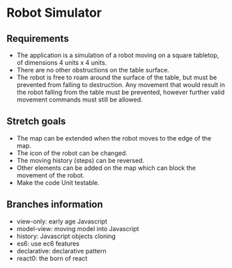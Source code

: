# Robot Simulator

## Requirements

* The application is a simulation of a robot moving on a square tabletop, of dimensions 4 units x 4 units.
* There are no other obstructions on the table surface.
* The robot is free to roam around the surface of the table, but must be prevented from falling to destruction. Any movement that would result in the robot falling from the table must be prevented, however further valid movement commands must still be allowed.

## Stretch goals

* The map can be extended when the robot moves to the edge of the map.
* The icon of the robot can be changed.
* The moving history (steps) can be reversed. 
* Other elements can be added on the map which can block the movement of the robot.
* Make the code Unit testable. 

## Branches information

* view-only: early age Javascript 
* model-view: moving model into Javascript
* history: Javascript objects cloning
* es6: use ec6 features
* declarative: declarative pattern
* react0: the born of react

